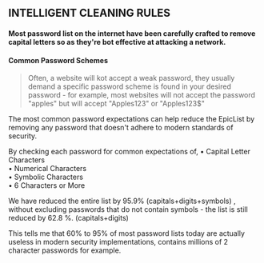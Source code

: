 ## INTELLIGENT CLEANING RULES
#### Most password list on the internet have been carefully crafted to remove capital letters so as they're bot effective at attacking a network.    
    
#### Common Password Schemes     
> Often, a website will kot accept a weak password, they usually demand a specific password scheme is found in your desired password - for example, most websites will not accept the password "apples" but will accept "Apples123" or "Apples123$" 
    
The most common password expectations can help reduce the EpicList by removing any password that doesn't adhere to modern standards of security.  
    
By checking each password for common expectations of,
• Capital Letter Characters    
• Numerical Characters     
• Symbolic Characters   
• 6 Characters or More    
   
We have reduced the entire list by 95.9% (capitals+digits+symbols) , without excluding passwords that do not contain symbols - the list is still reduced by 62.8 %                                                                                                                                                                                                                                                                                                                                                                                                                                                                                                                                                                                                                                                                                                                                                                                                                                                                                                                                                                                                                                                  . (capitals+digits)   
    
This tells me that 60% to 95% of most password lists today are actually useless in modern security implementations, contains millions of 2 character passwords for example.
 